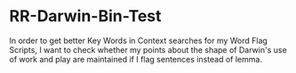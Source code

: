 # RR-Darwin-Bin-Test
In order to get better Key Words in Context searches for my Word Flag Scripts, I want to check whether my points about the shape of Darwin's use of work and play are maintained if I flag sentences instead of lemma.
